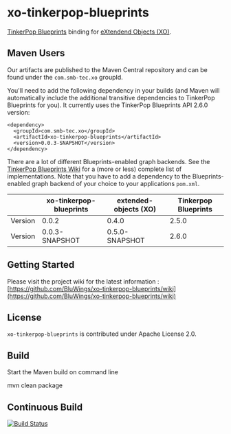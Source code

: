 xo-tinkerpop-blueprints
=======================

[TinkerPop Blueprints](https://github.com/tinkerpop/blueprints/wiki) binding for [eXtendend Objects (XO)](https://github.com/buschmais/extended-objects).

Maven Users
-----------

Our artifacts are published to the Maven Central repository and can be found under the ``com.smb-tec.xo`` groupId.

You'll need to add the following dependency in your builds (and Maven will automatically include the additional transitive dependencies to TinkerPop Blueprints for you). It currently uses the TinkerPop Blueprints API 2.6.0 version:

	<dependency>
      <groupId>com.smb-tec.xo</groupId>
      <artifactId>xo-tinkerpop-blueprints</artifactId>
      <version>0.0.3-SNAPSHOT</version>
    </dependency>

There are a lot of different Blueprints-enabled graph backends. See the [TinkerPop Blueprints Wiki](https://github.com/tinkerpop/blueprints/wiki) for a (more or less) complete list of implementations. Note that you have to add a dependency to the Blueprints-enabled graph backend of your choice to your applications ``pom.xml``.

|         | xo-tinkerpop-blueprints|extended-objects (XO)|Tinkerpop Blueprints|
|---------|------------------------|---------------------|--------------------|
| Version | 0.0.2                  | 0.4.0               | 2.5.0              |
| Version | 0.0.3-SNAPSHOT         | 0.5.0-SNAPSHOT      | 2.6.0              |


Getting Started
---------------

Please visit the project wiki for the latest information : [https://github.com/BluWings/xo-tinkerpop-blueprints/wiki](https://github.com/BluWings/xo-tinkerpop-blueprints/wiki)

License
-------

``xo-tinkerpop-blueprints`` is contributed under Apache License 2.0.

Build
-----

Start the Maven build on command line

  mvn clean package

Continuous Build
----------------

[![Build Status](https://secure.travis-ci.org/BluWings/xo-tinkerpop-blueprints.png)](http://travis-ci.org/BluWings/xo-tinkerpop-blueprints)